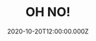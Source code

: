 ---
path: undefined
date: '2020-10-20T12:00:00.000Z'
title: OH NO!
description: ¡Un 404 salvaje apareció!
---